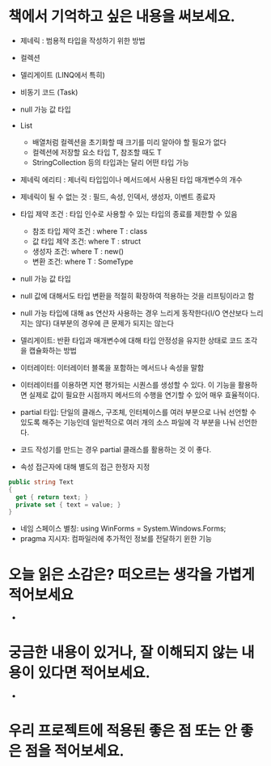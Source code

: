 # 책에서 기억하고 싶은 내용을 써보세요.

- 제네릭 : 범용적 타입을 작성하기 위한 방법
- 컬렉션
- 델리게이트 (LINQ에서 특히)
- 비동기 코드 (Task<T>)
- null 가능 값 타입
- List<T>
    - 배열처럼 컬렉션을 초기화할 때 크기를 미리 알아야 할 필요가 없다
    - 컬렉션에 저장할 요소 타입 T, 참조할 때도 T
    - StringCollection 등의 타입과는 달리 어떤 타입 가능
- 제네릭 에리티 : 제너릭 타입입이나 메서드에서 사용된 타입 매개변수의 개수
- 제네릭이 될 수 없는 것 : 필드, 속성, 인덱서, 생성자, 이벤트 종료자
- 타입 제약 조건 : 타입 인수로 사용할 수 있는 타입의 종료를 제한할 수 있음
    - 참조 타입 제약 조건 : where T : class
    - 값 타입 제약 조건: where T : struct
    - 생성자 조건: where T : new()
    - 변환 조건: where T : SomeType

- null 가능 값 타입
- null 값에 대해서도 타입 변환을 적절히 확장하여 적용하는 것을 리프팅이라고 함
- null 가능 타입에 대해 as 연산자 사용하는 경우 느리게 동작한다(I/O 연산보다 느리지는 않다) 대부분의 경우에 큰 문제가 되지는 않는다

- 델리게이트: 반환 타입과 매개변수에 대해 타입 안정성을 유지한 상태로 코드 조각을 캡슐화하는 방법

- 이터레이터: 이터레이터 블록을 포함하는 메서드나 속성을 말함
- 이터레이터를 이용하면 지연 평가되는 시퀀스를 생성할 수 있다. 이 기능을 활용하면 실제로 값이 필요한 시점까지 메서드의 수행을 연기할 수 있어 매우 효율적이다.

- partial 타입: 단일의 클래스, 구조체, 인터체이스를 여러 부분으로 나눠 선언할 수 있도록 해주는 기능인데 일반적으로 여러 개의 소스 파일에 각 부분을 나눠 선언한다.
- 코드 작성기를 만드는 경우 partial 클래스를 활용하는 것 이 좋다.
- 속성 접근자에 대해 별도의 접근 한정자 지정
```c#
public string Text 
{
  get { return text; }
  private set { text = value; }
} 
```
- 네임 스페이스 별칭: using WinForms = System.Windows.Forms;
- pragma 지시자: 컴파일러에 추가적인 정보를 전달하기 윈한 기능
# 오늘 읽은 소감은? 떠오르는 생각을 가볍게 적어보세요

-

# 궁금한 내용이 있거나, 잘 이해되지 않는 내용이 있다면 적어보세요.

-

# 우리 프로젝트에 적용된 좋은 점 또는 안 좋은 점을 적어보세요.